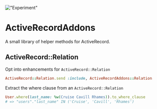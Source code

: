 <object data="https://www.dropbox.com/s/raw/d7jrzjcu8g3ey1h/github-template.svg" type="image/svg+xml"></object>
!["Experiment"](https://www.dropbox.com/s/raw/d7jrzjcu8g3ey1h/github-template.svg)

# ActiveRecordAddons

A small library of helper methods for ActiveRecord.

## ActiveRecord::Relation

Opt into enhancements for `ActiveRecord::Relation`

```ruby
ActiveRecord::Relation.send :include, ActiveRecordAddons::Relation
```

Extract the where clause from an `ActiveRecord::Relation`

```ruby
User.where(last_name: %w(Cruise Cavill Rhames)).to_where_clause
# => "users"."last_name" IN ('Cruise', 'Cavill', 'Rhames')
```

